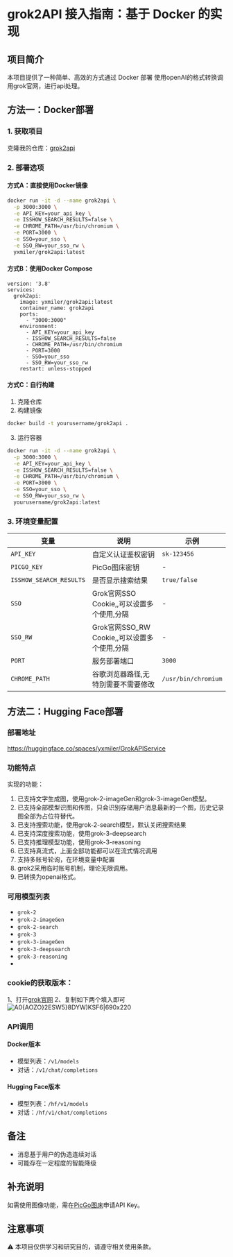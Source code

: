 
# grok2API 接入指南：基于 Docker 的实现

## 项目简介
本项目提供了一种简单、高效的方式通过 Docker 部署 使用openAI的格式转换调用grok官网，进行api处理。
## 方法一：Docker部署

### 1. 获取项目
克隆我的仓库：[grok2api](https://github.com/xLmiler/grok2api)
### 2. 部署选项

#### 方式A：直接使用Docker镜像
```bash
docker run -it -d --name grok2api \
  -p 3000:3000 \
  -e API_KEY=your_api_key \
  -e ISSHOW_SEARCH_RESULTS=false \
  -e CHROME_PATH=/usr/bin/chromium \
  -e PORT=3000 \
  -e SSO=your_sso \
  -e SSO_RW=your_sso_rw \
  yxmiler/grok2api:latest
```

#### 方式B：使用Docker Compose
````artifact
version: '3.8'
services:
  grok2api:
    image: yxmiler/grok2api:latest
    container_name: grok2api
    ports:
      - "3000:3000"
    environment:
      - API_KEY=your_api_key
      - ISSHOW_SEARCH_RESULTS=false
      - CHROME_PATH=/usr/bin/chromium
      - PORT=3000
      - SSO=your_sso
      - SSO_RW=your_sso_rw
    restart: unless-stopped
````

#### 方式C：自行构建
1. 克隆仓库
2. 构建镜像
```bash
docker build -t yourusername/grok2api .
```
3. 运行容器
```bash
docker run -it -d --name grok2api \
  -p 3000:3000 \
  -e API_KEY=your_api_key \
  -e ISSHOW_SEARCH_RESULTS=false \
  -e CHROME_PATH=/usr/bin/chromium \
  -e PORT=3000 \
  -e SSO=your_sso \
  -e SSO_RW=your_sso_rw \
  yourusername/grok2api:latest
```

### 3. 环境变量配置

| 变量 | 说明 | 示例 |
|------|------|------|
| `API_KEY` | 自定义认证鉴权密钥 | `sk-123456` |
| `PICGO_KEY` | PicGo图床密钥 | - |
| `ISSHOW_SEARCH_RESULTS` | 是否显示搜索结果 | `true/false` |
| `SSO` | Grok官网SSO Cookie,,可以设置多个使用,分隔 | - |
| `SSO_RW` | Grok官网SSO_RW Cookie,,可以设置多个使用,分隔 | - |
| `PORT` | 服务部署端口 | `3000` |
| `CHROME_PATH` | 谷歌浏览器路径,无特别需要不需要修改 | `/usr/bin/chromium` |

## 方法二：Hugging Face部署

### 部署地址
https://huggingface.co/spaces/yxmiler/GrokAPIService

### 功能特点
实现的功能：
1. 已支持文字生成图，使用grok-2-imageGen和grok-3-imageGen模型。
2. 已支持全部模型识图和传图，只会识别存储用户消息最新的一个图，历史记录图全部为占位符替代。
3. 已支持搜索功能，使用grok-2-search模型，默认关闭搜索结果
4. 已支持深度搜索功能，使用grok-3-deepsearch
5. 已支持推理模型功能，使用grok-3-reasoning
6. 已支持真流式，上面全部功能都可以在流式情况调用
7. 支持多账号轮询，在环境变量中配置
8. grok2采用临时账号机制，理论无限调用。
9. 已转换为openai格式。

### 可用模型列表
- `grok-2`
- `grok-2-imageGen`
- `grok-2-search`
- `grok-3`
- `grok-3-imageGen`
- `grok-3-deepsearch`
- `grok-3-reasoning`
- 
### cookie的获取版本：
1、打开[grok官网](https://grok.com/)
2、复制如下两个填入即可
![A0{AOZO}2ESW5}8DYW)KSF6|690x220](upload://41LZb37nXdhWuvo4LRcE7JqBCkY.png)

### API调用

#### Docker版本
- 模型列表：`/v1/models`
- 对话：`/v1/chat/completions`

#### Hugging Face版本
- 模型列表：`/hf/v1/models`
- 对话：`/hf/v1/chat/completions`

## 备注
- 消息基于用户的伪造连续对话
- 可能存在一定程度的智能降级
## 补充说明
如需使用图像功能，需在[PicGo图床](https://www.picgo.net/)申请API Key。

## 注意事项
⚠️ 本项目仅供学习和研究目的，请遵守相关使用条款。

